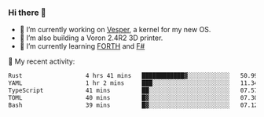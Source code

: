 ### Hi there 👋

<!--
**berkus/berkus** is a ✨ _special_ ✨ repository because its `README.md` (this file) appears on your GitHub profile.

Here are some ideas to get you started:

- 🔭 I’m currently working on ...
- 🌱 I’m currently learning ...
- 👯 I’m looking to collaborate on ...
- 🤔 I’m looking for help with ...
- 💬 Ask me about ...
- 📫 How to reach me: ...
- 😄 Pronouns: ...
- ⚡ Fun fact: ...
-->

- 🔭 I’m currently working on [Vesper](https://github.com/metta-systems/vesper), a kernel for my new OS.
- 🔭 I’m also building a Voron 2.4R2 3D printer.
- 🌱 I’m currently learning [FORTH](http://forth.com/starting-forth/) and [F#](https://fsharpforfunandprofit.com/)

💼 My recent activity:

<!--START_SECTION:waka-->

```txt
Rust                  4 hrs 41 mins   ████████████▓░░░░░░░░░░░░   50.99 %
YAML                  1 hr 2 mins     ███░░░░░░░░░░░░░░░░░░░░░░   11.34 %
TypeScript            41 mins         ██░░░░░░░░░░░░░░░░░░░░░░░   07.57 %
TOML                  40 mins         █▓░░░░░░░░░░░░░░░░░░░░░░░   07.30 %
Bash                  39 mins         █▓░░░░░░░░░░░░░░░░░░░░░░░   07.12 %
```

<!--END_SECTION:waka-->
